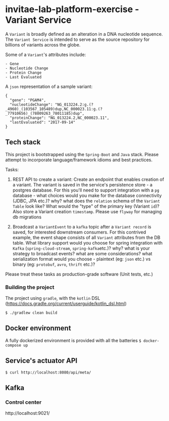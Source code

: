 # invitae-lab-platform-exercise - Variant Service
A `Variant` is broadly defined as an alteration in a DNA nucleotide sequence. The `Variant Service` is intended to serve
as the source repository for billions of variants across the globe.

Some of a `Variant`'s attributes include:
```shell
- Gene	
- Nucleotide Change	
- Protein Change	
- Last Evaluated

```
A `json` representation of a sample variant:
```shell
{
  "gene": "PGAM4",
  "nucleotideChange": "NG_013224.2:g.(?_4960)_(103567_105489)dup,NC_000023.11:g.(?_77910656)_(78009263_78011185)dup",
  "proteinChange": "NG_013224.2,NC_000023.11",
  "lastEvaluated": "2017-09-14"
}
```

## Tech stack
This project is bootstrapped using the `Spring-Boot` and `Java` stack. Please attempt to incorporate language/framework 
idioms and best practices.

Tasks:
1. REST API to create a variant: Create an endpoint that enables creation of a variant. The variant is saved in the 
   service's persistence store - a postgres database. For this you'll need to support integration with a `pg` database - 
   what choices would you make for the database connectivity (JDBC, JPA etc.)? why? what does the `relation` schema of the
   `Variant Table` look like? What would the "type" of the primary key (Variant `id`)? Also store a Variant creation `timestamp`. 
   Please use `flyway` for managing db migrations 
   
2. Broadcast a `VariantEvent` to a `kafka` topic after a `Variant record` is saved, for interested downstream consumers. 
   For this contrived example, the event shape consists of all `Variant` attributes from the DB table. 
   What library support would you choose for spring integration with `Kafka` (`spring-cloud-stream`, `spring-kafka`etc.)? why? 
   what is your strategy to broadcast events? what are some considerations? what serialization format would you choose - 
   plaintext (eg: `json` etc.) vs binary (eg: `protobuf`, `avro`, `thrift` etc.)? 

Please treat these tasks as production-grade software (Unit tests, etc.)   

### Building the project 
The project using `gradle`, with the `kotlin` DSL (https://docs.gradle.org/current/userguide/kotlin_dsl.html)
```shell
$ ./gradlew clean build
```

## Docker environment 
A fully dockerized environment is provided with all the batteries
`$ docker-compose up`

## Service's actuator API
`$ curl http://localhost:8080/api/meta/`

## Kafka
### Control center
http://localhost:9021/ 